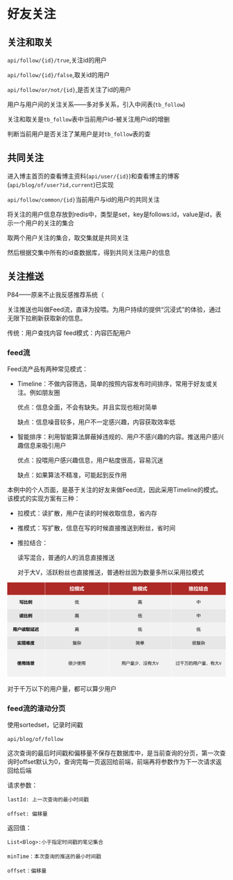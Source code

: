 # 好友关注

## 关注和取关

`api/follow/{id}/true`,关注id的用户

`api/follow/{id}/false`,取关id的用户

`api/follow/or/not/{id}`,是否关注了id的用户

用户与用户间的关注关系——多对多关系，引入中间表(`tb_follow`)

关注和取关是`tb_follow`表中当前用户id-被关注用户id的增删

判断当前用户是否关注了某用户是对`tb_follow`表的查

## 共同关注

进入博主首页的查看博主资料(`api/user/{id}`)和查看博主的博客(`api/blog/of/user?id,current`)已实现

`api/follow/common/{id}`当前用户与id的用户的共同关注

将关注的用户信息存放到redis中，类型是set，key是follows:id，value是id，表示一个用户的关注的集合

取两个用户关注的集合，取交集就是共同关注

然后根据交集中所有的id查数据库，得到共同关注用户的信息

## 关注推送

P84——原来不止我反感推荐系统（

关注推送也叫做Feed流，直译为投喂。为用户持续的提供“沉浸式”的体验，通过无限下拉刷新获取新的信息。

传统：用户查找内容
feed模式：内容匹配用户

### feed流

Feed流产品有两种常见模式：

- Timeline：不做内容筛选，简单的按照内容发布时间排序，常用于好友或关注。例如朋友圈
    
    优点：信息全面，不会有缺失。并且实现也相对简单

    缺点：信息噪音较多，用户不一定感兴趣，内容获取效率低

- 智能排序：利用智能算法屏蔽掉违规的、用户不感兴趣的内容。推送用户感兴趣信息来吸引用户
    
    优点：投喂用户感兴趣信息，用户粘度很高，容易沉迷

    缺点：如果算法不精准，可能起到反作用

本例中的个人页面，是基于关注的好友来做Feed流，因此采用Timeline的模式。该模式的实现方案有三种：

- 拉模式：读扩散，用户在读的时候收取信息，省内存
- 推模式：写扩散，信息在写的时候直接推送到粉丝，省时间
- 推拉结合：

    读写混合，普通的人的消息直接推送

    对于大V，活跃粉丝也直接推送，普通粉丝因为数量多所以采用拉模式

![feed](img/feed.png)

对于千万以下的用户量，都可以算少用户

### feed流的滚动分页

使用sortedset，记录时间戳

`api/blog/of/follow`

这次查询的最后时间戳和偏移量不保存在数据库中，是当前查询的分页，第一次查询时offset默认为0，查询完每一页返回给前端，前端再将参数作为下一次请求返回给后端

请求参数：

    lastId: 上一次查询的最小时间戳

    offset: 偏移量

返回值：

    List<Blog>:小于指定时间戳的笔记集合
    
    minTime：本次查询的推送的最小时间戳
    
    offset：偏移量
